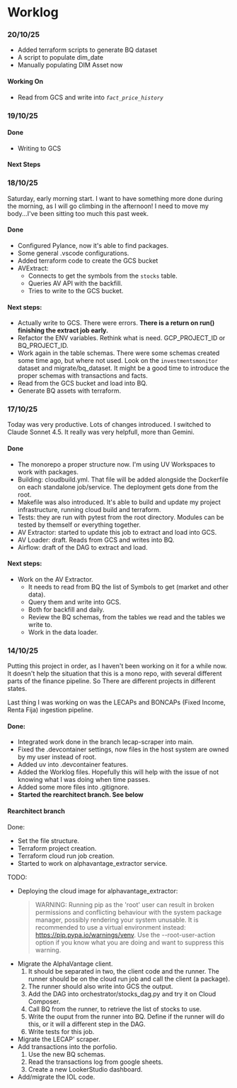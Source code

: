 # Worklog

### 20/10/25
- Added terraform scripts to generate BQ dataset
- A script to populate dim_date
- Manually populating DIM Asset now

#### Working On
- Read from GCS and write into *`fact_price_history`*


### 19/10/25

#### Done
- Writing to GCS

#### Next Steps

### 18/10/25
Saturday, early morning start. I want to have something more done during the morning, as
I will go climbing in the afternoon! I need to move my body...I've been sitting too
much this past week.

#### Done
- Configured Pylance, now it's able to find packages.
- Some general .vscode configurations.
- Added terraform code to create the GCS bucket
- AVExtract:
  - Connects to get the symbols from the `stocks` table.
  - Queries AV API with the backfill.
  - Tries to write to the GCS bucket.

#### Next steps:
- Actually write to GCS. There were errors. **There is a return on run() finishing the extract job early.**
- Refactor the ENV variables. Rethink what is need. GCP_PROJECT_ID or BQ_PROJECT_ID. 
- Work again in the table schemas. There were some schemas created some time ago, but where not used. 
Look on the `investmentsmonitor` dataset and migrate/bq_dataset. It might be a good time to introduce
the proper schemas with transactions and facts.
- Read from the GCS bucket and load into BQ.
- Generate BQ assets with terraform.



### 17/10/25
Today was very productive. Lots of changes introduced. 
I switched to Claude Sonnet 4.5. It really was very helpfull, 
more than Gemini. 

#### Done
- The monorepo a proper structure now. I'm using UV Workspaces to work
with packages. 
- Building: cloudbuild.yml. That file will be added alongside the Dockerfile on
each standalone job/service. The deployment gets done from the root.
- Makefile was also introduced. It's able to build and update my project infrastructure,
running cloud build and terraform.
- Tests: they are run with pytest from the root directory. Modules can be tested by themself
or everything together.
- AV Extractor: started to update this job to extract and load into GCS.
- AV Loader: draft. Reads from GCS and writes into BQ.
- Airflow: draft of the DAG to extract and load.

#### Next steps:
- Work on the AV Extractor. 
  - It needs to read from BQ the list of Symbols to get (market and other data).
  - Query them and write into GCS.
  - Both for backfill and daily.
  - Review the BQ schemas, from the tables we read and the tables we write to.
  - Work in the data loader.


### 14/10/25
Putting this project in order, as I haven't been working on it for a while now.
It doesn't 
help the situation that this is a mono repo, with several different parts of the finance
pipeline. So There are different projects in different states. 

Last thing I was working on was the LECAPs and BONCAPs (Fixed Income, Renta Fija) ingestion
pipeline. 

#### Done:
- Integrated work done in the branch lecap-scraper into main.
- Fixed the .devcontainer settings, now files in the host system are owned by my user instead of root.
- Added uv into .devcontainer features.
- Added the Worklog files. Hopefully this will help with the issue of not knowing what I was doing when
time passes.
- Added some more files into .gitignore.
- **Started the rearchitect branch. See below**

#### Rearchitect branch
Done: 
- Set the file structure.
- Terraform project creation.
- Terraform cloud run job creation.
- Started to work on alphavantage_extractor service.

TODO:
- Deploying the cloud image for alphavantage_extractor:
    > WARNING: Running pip as the 'root' user can result in broken permissions and conflicting behaviour with the system package manager, possibly rendering your system unusable. It is recommended to use a virtual environment instead: https://pip.pypa.io/warnings/venv. Use the --root-user-action option if you know what you are doing and want to suppress this warning.
- Migrate the AlphaVantage client. 
  1. It should be separated in two, the client code and the runner. The runner should be on the cloud run job and call the client (a package).
  1. The runner should also write into GCS the output. 
  1. Add the DAG into orchestrator/stocks_dag.py and try it on Cloud Composer.
  1. Call BQ from the runner, to retrieve the list of stocks to use.
  1. Write the ouput from the runner into BQ. Define if the runner will do this, or it will a different step in the DAG.
  1. Write tests for this job.
- Migrate the LECAP' scraper.
- Add transactions into the porfolio. 
  1. Use the new BQ schemas.
  1. Read the transactions log from google sheets.
  1. Create a new LookerStudio dashboard.
- Add/migrate the IOL code.
